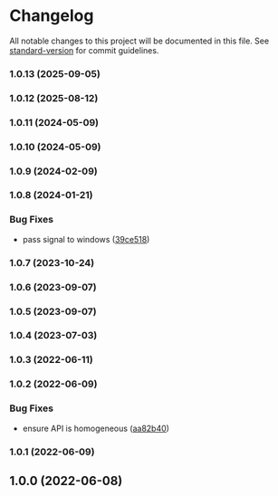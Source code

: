 # Changelog

All notable changes to this project will be documented in this file. See [standard-version](https://github.com/conventional-changelog/standard-version) for commit guidelines.

### 1.0.13 (2025-09-05)

### 1.0.12 (2025-08-12)

### 1.0.11 (2024-05-09)

### 1.0.10 (2024-05-09)

### 1.0.9 (2024-02-09)

### 1.0.8 (2024-01-21)


### Bug Fixes

* pass signal to windows ([39ce518](https://github.com/Kikobeats/kill-process-group/commit/39ce518916c746d1445aba4ffdab8bf59d001874))

### 1.0.7 (2023-10-24)

### 1.0.6 (2023-09-07)

### 1.0.5 (2023-09-07)

### 1.0.4 (2023-07-03)

### 1.0.3 (2022-06-11)

### 1.0.2 (2022-06-09)


### Bug Fixes

* ensure API is homogeneous ([aa82b40](https://github.com/Kikobeats/kill-process-group/commit/aa82b40a90103a6a8b76d4590abf210c97c68cfe))

### 1.0.1 (2022-06-09)

## 1.0.0 (2022-06-08)
